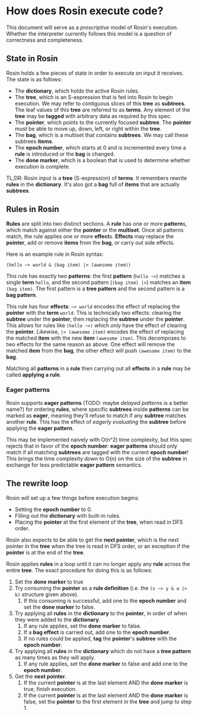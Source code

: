 # How does Rosin execute code?
This document will serve as a *prescriptive* model of Rosin's execution. Whether the interpreter currently follows this model is a question of correctness and completeness.
## State in Rosin
Rosin holds a few pieces of state in order to execute on input it receives. The state is as follows:

* The **dictionary**, which holds the active Rosin rules.
* The **tree**, which is an S-expression that is fed into Rosin to begin execution. We may refer to contiguous slices of this **tree** as **subtrees**. The leaf values of this **tree** are referred to as **terms**. Any element of the **tree** may be **tagged** with arbitrary data as required by this spec.
* The **pointer**, which points to the currently focused **subtree**. The **pointer** must be able to move up, down, left, or right within the **tree**.
* The **bag**, which is a multiset that contains **subtrees**. We may call these subtrees **items**.
* The **epoch number**, which starts at 0 and is incremented every time a **rule** is introduced or the **bag** is changed.
* The **done marker**, which is a boolean that is used to determine whether execution is complete.

TL;DR: Rosin input is a **tree** (S-expression) of **terms**. It remembers rewrite **rules** in the **dictionary**. It's also got a **bag** full of **items** that are actually **subtrees**.
## Rules in Rosin
**Rules** are split into two distinct sections. A **rule** has one or more **pattern**s, which match against either the **pointer** or the **multiset**. Once all patterns match, the rule applies one or more **effect**s. **Effects** may replace the **pointer**, add or remove **items** from the **bag**, or carry out side effects. 

Here is an example rule in Rosin syntax:

```
(hello ~> world & (bag item) |> (awesome item))
```

This rule has exactly two **patterns**: the first **pattern** (`hello ~>`) matches a single **term** `hello`, and the second pattern (`(bag item) |>`) matches an **item** `(bag item)`. The first pattern is a **tree pattern** and the second pattern is a **bag pattern**.

This rule has four **effects**: `~> world` encodes the effect of replacing the **pointer** with the **term** `world`. This is technically two effects: clearing the **subtree** under the **pointer**, then replacing the **subtree** under the **pointer**. This allows for rules like `(hello ~>)` which *only* have the effect of clearing the **pointer**. Likewise, `|> (awesome item)` encodes the effect of replacing the matched **item** with the new **item** `(awesome item)`. This decomposes to two effects for the same reason as above. One effect will remove the matched **item** from the **bag**, the other effect will push `(awesome item)` to the **bag**.

Matching all **patterns** in a **rule** then carrying out all **effects** in a **rule** may be called **applying a rule**.

### Eager patterns
Rosin supports **eager patterns** (TODO: maybe *delayed patterns* is a better name?) for ordering **rules**, where specific **subtrees** inside **patterns** can be marked as **eager**, meaning they'll refuse to match if any **subtree** matches another **rule**. This has the effect of *eagerly evaluating* the **subtree** before applying the **eager pattern**. 

This may be implemented naively with O(n^2) time complexity, but this spec rejects that in favor of the **epoch number**: **eager patterns** should only match if all matching **subtrees** are tagged with the current **epoch number**! This brings the time complexity down to O(n) on the size of the **subtree** in exchange for less predictable **eager pattern** semantics.

## The rewrite loop
Rosin will set up a few things before execution begins:
* Setting the **epoch number** to 0.
* Filling out the **dictionary** with built-in rules.
* Placing the **pointer** at the first element of the **tree**, when read in DFS order.

Rosin also expects to be able to get the **next pointer**, which is the next pointer in the **tree** when the tree is read in DFS order, or an exception if the **pointer** is at the end of the **tree**.

Rosin applies **rules** in a loop until it can no longer apply any **rule** across the entire **tree**. The exact procedure for doing this is as follows:

1. Set the **done marker** to true
2. Try consuming the **pointer** as a **rule definition** (i.e. the `(x ~> y & a |> b)` structure given above).
	1. If this consuming is successful, add one to the **epoch number** and set the **done marker** to false.
3. Try applying all **rules** in the **dictionary** to the **pointer**, in order of when they were added to the **dictionary**.
	1. If any rule applies, set the **done marker** to false.
	2. If a **bag effect** is carried out, add one to the **epoch number**.
	3. If no rules could be applied, **tag** the **pointer**'s **subtree** with the **epoch number**.
4. Try applying all **rules** in the **dictionary** which do not have a **tree pattern** as many times as they will apply.
	1. If any rule applies, set the **done marker** to false and add one to the **epoch number**.
5. Get the **next pointer**.
	1. If the current **pointer** is at the last element AND the **done marker** is true, finish execution.
	2. If the current **pointer** is at the last element AND the **done marker** is false, set the **pointer** to the first element in the **tree** and jump to step 1.